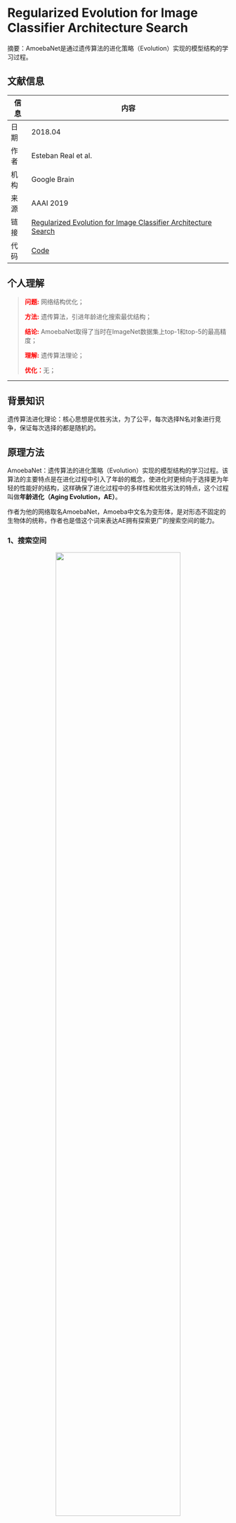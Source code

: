 # Regularized Evolution for Image Classifier Architecture Search

摘要：AmoebaNet是通过遗传算法的进化策略（Evolution）实现的模型结构的学习过程。
<!--more-->

## 文献信息
| 信息 | 内容                                                         |
| ---- | ------------------------------------------------------------ |
| 日期 | 2018.04                                                      |
| 作者 | Esteban Real et al.                                          |
| 机构 | Google Brain                                                 |
| 来源 | AAAI 2019                                                    |
| 链接 | [Regularized Evolution for Image Classifier Architecture Search](https://arxiv.org/abs/1802.01548) |
| 代码 | [Code]()                                                     |

## 个人理解

><strong style="color:red;">问题:</strong> 网络结构优化；
>
><strong style="color:red;">方法:</strong> 遗传算法，引进年龄进化搜索最优结构；
>
><strong style="color:red;">结论:</strong> AmoebaNet取得了当时在ImageNet数据集上top-1和top-5的最高精度；
>
><strong style="color:red;">理解:</strong> 遗传算法理论；
>
><strong style="color:red;">优化：</strong>无；
---

## 背景知识

遗传算法进化理论：核心思想是优胜劣汰，为了公平，每次选择N名对象进行竞争，保证每次选择的都是随机的。

## 原理方法

AmoebaNet：遗传算法的进化策略（Evolution）实现的模型结构的学习过程。该算法的主要特点是在进化过程中引入了年龄的概念，使进化时更倾向于选择更为年轻的性能好的结构，这样确保了进化过程中的多样性和优胜劣汰的特点，这个过程叫做**年龄进化（Aging Evolution，AE）**。

作者为他的网络取名AmoebaNet，Amoeba中文名为变形体，是对形态不固定的生物体的统称，作者也是借这个词来表达AE拥有探索更广的搜索空间的能力。

### 1、搜索空间

<div align=center>
    <img src=https://cloud-resources-data.oss-cn-chengdu.aliyuncs.com//images/20220706213921.png width=75% />
</div>



仿照NASNet的思想，AmoebaNet也是学习两个Cell：

(1) Normal Cell：步长始终为1，因此不会改变Feature Map的尺寸，多个堆叠其目的是获得更大的模型容量，shortcut机制，即一个Normal Cell的输入来自上一层，另外一个输入来自上一层的上一层。

(2) Reduction Cell：步长为2，因此会将Feature Map的尺寸降低为原来的1/2。

在每个卷积操作中，我们需要学习两个参数：

1. 卷积操作的类型：类型空间参考NASNet。
2. 卷积核的输入：从该Cell中所有可以选择的Feature Map选择两个，每个Feature Map选择一个操作，通过合并这两个Feature Map得到新的Feature Map。最后将所有没有筛出的Feature Map合并作为最终的输出。上面所说的合并是单位加操作，因此Feature Map的个数不会改变。

举例说明一下这个过程，根据图中的跳跃连接，每个Cell有两个输入，对应图1右的0，1。那么第一个操作（红圈部分）选择0，1作为输入以及average池化和max池化作为操作构成新的Feature Map 2。接着第二个操作可以从（0，1，2）中选择两个作为输入，形成Feature Map 3，依次类推可以得到Feature Map 4，5，6，7。

最终AmoebaNet仅仅有两个变量需要决定，一个是每个Feature Map的卷积核数量 $F$ ，另一个是堆叠的Normal Cell的个数$N$ ，这两个参数作为了人工设定的超参数，作者也实验了$N$和$F$的各种组合。

### 2、Aging Evolution

<div align=center>
    <img src=https://cloud-resources-data.oss-cn-chengdu.aliyuncs.com//images/20220706213922.png width=75% />
</div>


暂时没有看懂，留在这里，以后再读。

1. 第1行是使用队列（queue）初始化一个population变量。在AE中每个变量都有一个固定的生存周期，这个生存周期便是通过队列来实现的，因为队列的“先进先出”的特征正好符合AE的生命周期的特征。population的作用是保存当前的存活模型，而只有存活的模型才有产生后代的能力。

2. 第2行的history是用来保存所有训练好的模型。

3. 第3行的作用是使用随机初始化的形式产生第一代存活的模型，个数正是循环的终止条件$P$ 。 $P$ 的值在实验中给出的个数有20，64，100三个，其中 $P=100$ 的时候得到了最优解。

4. while 循环中（4-7行）便是随机初始化一个网络，然后训练并在验证集上测试这个网络的精度，最后将网络的架构和精度保存到population和history变量中。这里所有的模型评估都是在CIFAR-10上完成的。首先注意保存的是架构而不是模型，所以保存的变量的内容不会很多，因此并不会占用特别多的内存。其次由于population是一个队列，所以需要从右侧插入。而history插入变量时则没有这个要求。

5. 第9行的第二个while循环表示的是进化的时长，即不停的向history中添加产生的优秀模型，直到history中模型的数量达到 $C$ 个。 $C$ 的值越大就越有可能进化出一个性能更为优秀的模型，我们也可以选择在模型开始收敛的结束进化。在作者的实验中 $C=2000$ 。

6. 第10行的sample变量用于从存活的样本中随机选取 $S$ 个模型进行竞争，第三个while循环中的代码（11-15行）便是用于随机选择候选父带。

7. 第16行代码是从这$S$个模型只有精度最高的产生后代。这个有权利产生后代的变量命名为parent。论文实验中$parent$的值设定的值有2，16，20，25，50，其中效果最好的值是25。

8. 第17行是使用变异（mutation）操作产生父代的子代，变量名是child。变异的操作包括随机替换卷积操作（op mutation）和随机替换输入Feature Map（hidden state mutation），如图所示。在每次变异中，只会进行一次变异操作，亦或是操作变异，亦或是输入变异。

<div align=center>
    <img src=https://cloud-resources-data.oss-cn-chengdu.aliyuncs.com//images/20220706213922.png width=75% />
</div>



AmoebaNet的变异操作：(上)Hidden State Mutation改变模型的输入Feature Map；(下)Op Mutation改变一个卷积操作

9. 第18-20行依次是训练这个子代网络架构并将它依次插入population和history中。
10. 第21-22行是从population顶端移除最老的架构，这一行也是AE最核心的部分。另外一种很多人想要使用的策略是移除效果最差的那个，这个方法在论文中叫做Non Aging Evolution（NAE）。作者这么做的动机是如果一个模型效果足够好，那么他有很大概率在他被淘汰之前已经在population中留下了自己的后代。如果按照NAE的思路淘汰差样本的话，population中留下的样本很有可能是来自一个共同祖先，所以AE的方法得到的架构具有更强大的多样性。而NAE得到的架构由于多样性非常差，使得架构非常容易陷入局部最优值。这种情况在遗传学中也有一个名字：近亲繁殖。
11. 最后一行代码是从所有训练过的模型中选择最好的那个作为最终的输出。

### 3、AmoebaNet网络结构

<div align=center>
    <img src=https://cloud-resources-data.oss-cn-chengdu.aliyuncs.com//images/20220706213923.png width=75% />
</div>



两个要手动设置的参数，一个参数是连续堆叠的Normal Cell的个数 N ，另外一个是卷积核的数量。在第一个Reduction之前卷积核的数量是 F，后面每经过一次Reduction，卷积核的数量 Fx2 。这两个参数是需要人工设置的超参数。实验的时候，N=6，F=190。

## 实验结果

<div align=center>
    <img src=https://cloud-resources-data.oss-cn-chengdu.aliyuncs.com//images/20220706213924.png width=75% />
</div>



实验结果表明，当AmoebaNet的参数数量（N=6，F=190）达到了NASNet以及PNASNet的量级（80MB+)时，AmoebaNet和其它两个网络在ImageNet上的精度是非常接近的。虽然AmoebaNet得到的网络和NASNet以及PNASNet非常接近，但是其基于AE的收敛速度是要明显快于基于强化学习的收敛速度的。

而最好的AmoebaNet的参数数量达到了469M时，AmoebaNet-A取得了目前在ImageNet上最优的测试结果。但是不知道是得益于AmoebaNet的网络结构还是其巨大的参数数量带来的模型容量的巨大提升。

<div align=center>
    <img src=https://cloud-resources-data.oss-cn-chengdu.aliyuncs.com//images/20220706213924.png width=75% />
</div>

Aging Evolution（AE，进化算法）和RL（Reinfrocement Learning，强化学习）结果相等，但AE的收敛快于RL，也不说AE优于RL。

## 参考文献

[^01]: [大师兄-AmoebaNet详解-知乎](https://zhuanlan.zhihu.com/p/57489362)


